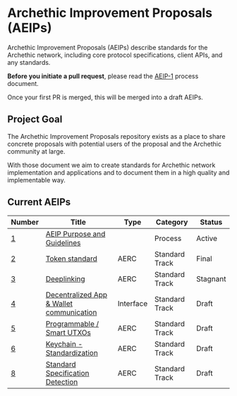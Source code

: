 # Archethic Improvement Proposals (AEIPs)

Archethic Improvement Proposals (AEIPs) describe standards for the Archethic network, including core protocol specifications, client APIs, and any standards. 

**Before you initiate a pull request**, please read the [AEIP-1](AEIP-1.md) process document.

Once your first PR is merged, this will be merged into a draft AEIPs. 

## Project Goal

The Archethic Improvement Proposals repository exists as a place to share concrete proposals with potential users of the proposal and the Archethic community at large.

With those document we aim to create standards for Archethic network implementation and applications and to document them in a high quality and implementable way.

## Current AEIPs

| Number | Title | Type | Category | Status |  
|-|-|-|-|-|
| [1](https://github.com/archethic-foundation/aeip/blob/main/AEIP-1.md) |  [AEIP Purpose and Guidelines](https://github.com/archethic-foundation/aeip/blob/main/AEIP-1.md) | | Process | Active | 
| [2](https://github.com/archethic-foundation/aeip/blob/main/AEIP-2.md) |  [Token standard](https://github.com/archethic-foundation/aeip/blob/main/AEIP-2.md) | AERC | Standard Track | Final | 
| [3](https://github.com/archethic-foundation/aeip/blob/main/AEIP-3.md) |  [Deeplinking](https://github.com/archethic-foundation/aeip/blob/main/AEIP-3.md) | AERC | Standard Track | Stagnant | 
| [4](https://github.com/archethic-foundation/aeip/blob/main/AEIP-4.md) |  [Decentralized App & Wallet communication](https://github.com/archethic-foundation/aeip/blob/main/AEIP-4.md) | Interface | Standard Track | Draft | 
| [5](https://github.com/archethic-foundation/aeip/blob/main/AEIP-5.md) | [Programmable / Smart UTXOs](https://github.com/archethic-foundation/aeip/blob/main/AEIP-5.md) | AERC | Standard Track | Draft |
| [6](https://github.com/archethic-foundation/aeip/blob/main/AEIP-6.md) | [Keychain - Standardization](https://github.com/archethic-foundation/aeip/blob/main/AEIP-6.md) | AERC | Standard Track | Draft |
| [8](https://github.com/archethic-foundation/aeip/blob/main/AEIP-8.md) | [Standard Specification Detection](https://github.com/archethic-foundation/aeip/blob/main/AEIP-8.md) | AERC | Standard Track | Draft |


